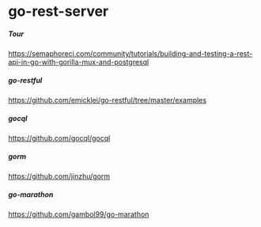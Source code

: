 go-rest-server
===

##### Tour

https://semaphoreci.com/community/tutorials/building-and-testing-a-rest-api-in-go-with-gorilla-mux-and-postgresql

##### go-restful

https://github.com/emicklei/go-restful/tree/master/examples

##### gocql

https://github.com/gocql/gocql

##### gorm

https://github.com/jinzhu/gorm

##### go-marathon

https://github.com/gambol99/go-marathon



